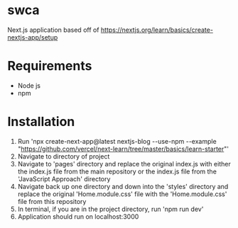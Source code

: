 # swca
Next.js application based off of https://nextjs.org/learn/basics/create-nextjs-app/setup

# Requirements
- Node js
- npm

# Installation
1. Run 'npx create-next-app@latest nextjs-blog --use-npm --example "https://github.com/vercel/next-learn/tree/master/basics/learn-starter"'
2. Navigate to directory of project
3. Navigate to 'pages' directory and replace the original index.js with either the index.js file from the main repository or the index.js file from the 'JavaScript Approach' directory
4. Navigate back up one directory and down into the 'styles' directory and replace the original 'Home.module.css' file with the 'Home.module.css' file from this repository
5. In terminal, if you are in the project directory, run 'npm run dev'
6. Application should run on localhost:3000
